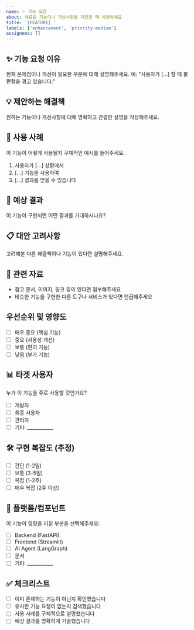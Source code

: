 ```yaml
---
name: ✨ 기능 요청
about: 새로운 기능이나 개선사항을 제안할 때 사용하세요
title: '[FEATURE] '
labels: ['enhancement', 'priority-medium']
assignees: []
---
```


## ✨ 기능 요청 이유
현재 문제점이나 개선이 필요한 부분에 대해 설명해주세요.
예: "사용자가 [...] 할 때 불편함을 겪고 있습니다."

## 💡 제안하는 해결책
원하는 기능이나 개선사항에 대해 명확하고 간결한 설명을 작성해주세요.

## 🔄 사용 사례
이 기능이 어떻게 사용될지 구체적인 예시를 들어주세요.
1. 사용자가 [...] 상황에서
2. [...] 기능을 사용하여
3. [...] 결과를 얻을 수 있습니다

## 🎯 예상 결과
이 기능이 구현되면 어떤 결과를 기대하시나요?

## 📋 대안 고려사항
고려해본 다른 해결책이나 기능이 있다면 설명해주세요.

## 🔗 관련 자료
- 참고 문서, 이미지, 링크 등이 있다면 첨부해주세요
- 비슷한 기능을 구현한 다른 도구나 서비스가 있다면 언급해주세요

## 우선순위 및 영향도
- [ ] 매우 중요 (핵심 기능)
- [ ] 중요 (사용성 개선)
- [ ] 보통 (편의 기능)
- [ ] 낮음 (부가 기능)

## 📊 타겟 사용자
누가 이 기능을 주로 사용할 것인가요?
- [ ] 개발자
- [ ] 최종 사용자
- [ ] 관리자
- [ ] 기타: ___________

## 🛠️ 구현 복잡도 (추정)
- [ ] 간단 (1-2일)
- [ ] 보통 (3-5일)
- [ ] 복잡 (1-2주)
- [ ] 매우 복잡 (2주 이상)

## 📱 플랫폼/컴포넌트
이 기능이 영향을 미칠 부분을 선택해주세요:
- [ ] Backend (FastAPI)
- [ ] Frontend (Streamlit)
- [ ] AI Agent (LangGraph)
- [ ] 문서
- [ ] 기타: ___________

## ✅ 체크리스트
- [ ] 이미 존재하는 기능이 아닌지 확인했습니다
- [ ] 유사한 기능 요청이 없는지 검색했습니다
- [ ] 사용 사례를 구체적으로 설명했습니다
- [ ] 예상 결과를 명확하게 기술했습니다 